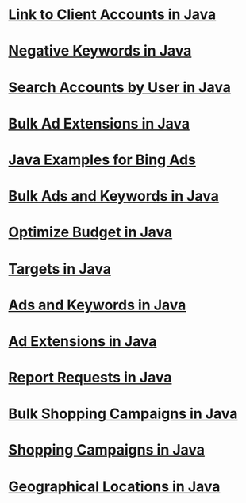 # [Link to Client Accounts in Java](link-to-client-accounts-in-java.md)
# [Negative Keywords in Java](negative-keywords-in-java.md)
# [Search Accounts by User in Java](search-accounts-by-user-in-java.md)
# [Bulk Ad Extensions in Java](bulk-ad-extensions-in-java.md)
# [Java Examples for Bing Ads](java-examples-for-bing-ads.md)
# [Bulk Ads and Keywords in Java](bulk-ads-and-keywords-in-java.md)
# [Optimize Budget in Java](optimize-budget-in-java.md)
# [Targets in Java](targets-in-java.md)
# [Ads and Keywords in Java](ads-and-keywords-in-java.md)
# [Ad Extensions in Java](ad-extensions-in-java.md)
# [Report Requests in Java](report-requests-in-java.md)
# [Bulk Shopping Campaigns in Java](bulk-shopping-campaigns-in-java.md)
# [Shopping Campaigns in Java](shopping-campaigns-in-java.md)
# [Geographical Locations in Java](geographical-locations-in-java.md)
